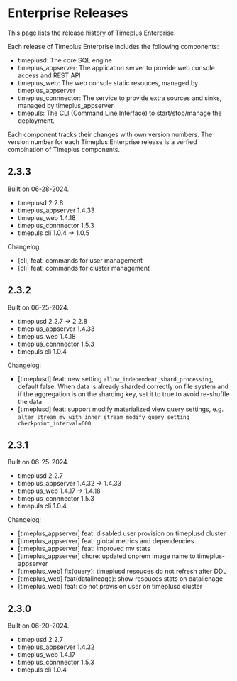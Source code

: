 # Enterprise Releases
This page lists the release history of Timeplus Enterprise.

Each release of Timeplus Enterprise includes the following components:

* timeplusd: The core SQL engine
* timeplus_appserver: The application server to provide web console access and REST API
* timeplus_web: The web console static resouces, managed by timeplus_appserver
* timeplus_connnector: The service to provide extra sources and sinks, managed by timeplus_appserver
* timepuls: The CLI (Command Line Interface) to start/stop/manage the deployment.

Each component tracks their changes with own version numbers. The version number for each Timeplus Enterprise release is a verfied combination of Timeplus components.

## 2.3.3
Built on 06-28-2024.
* timeplusd 2.2.8
* timeplus_appserver 1.4.33
* timeplus_web 1.4.18
* timeplus_connnector 1.5.3
* timepuls cli 1.0.4 -> 1.0.5

Changelog:
* [cli] feat: commands for user management
* [cli] feat: commands for cluster management

## 2.3.2
Built on 06-25-2024.
* timeplusd 2.2.7 -> 2.2.8
* timeplus_appserver 1.4.33
* timeplus_web 1.4.18
* timeplus_connnector 1.5.3
* timepuls cli 1.0.4

Changelog:
* [timeplusd] feat: new setting `allow_independent_shard_processing`, default false. When data is already sharded correctly on file system and if the aggregation is on the sharding key, set it to true to avoid re-shuffle the data
* [timeplusd] feat: support modify materialized view query settings, e.g. `alter stream mv_with_inner_stream modify query setting checkpoint_interval=600`

## 2.3.1
Built on 06-25-2024.
* timeplusd 2.2.7
* timeplus_appserver 1.4.32 -> 1.4.33
* timeplus_web 1.4.17 -> 1.4.18
* timeplus_connnector 1.5.3
* timepuls cli 1.0.4

Changelog:
* [timeplus_appserver] feat: disabled user provision on timeplusd cluster
* [timeplus_appserver] feat: global metrics and dependencies
* [timeplus_appserver] feat: improved mv stats
* [timeplus_appserver] chore: updated onprem image name to timeplus-appserver
* [timeplus_web] fix(query): timeplusd resouces do not refresh after DDL
* [timeplus_web] feat(datalineage): show resouces stats on datalienage
* [timeplus_web] feat: do not provision user on timeplusd cluster

## 2.3.0
Built on 06-20-2024.
* timeplusd 2.2.7
* timeplus_appserver 1.4.32
* timeplus_web 1.4.17
* timeplus_connnector 1.5.3
* timepuls cli 1.0.4
